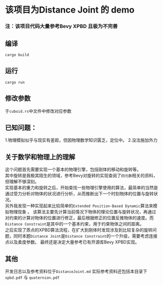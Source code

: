 # 该项目为Distance Joint 的 demo

### 注：该项目代码大量参考Bevy XPBD 且极为不完善

## 编译
`cargo build`
## 运行
`cargo run`

## 修改参数
于`cuboid.rs`中文件中修改对应参数




## 已知问题：
1.物理模拟似乎与现实有差距，但因物理数学知识匮乏，定位中。
2.没法施加外力




## 关于数学和物理上的理解
这个问题首先需要实现一个基本的物理引擎，包括刚体的移动和旋转等。    
其中旋转是我极其陌生的领域，参考Bevy对旋转的实现查阅了`四元数`相关的资料，但理解不够深刻。    
实现基本的重力和旋转之后，开始查找一些物理引擎使用的算法，最简单的当然是通过受力分析对物体的状况进行分析，从而推断出下一个时刻物体的位置与旋转状况。   
另外我发现一种实现起来比较简单的`Extended Position-Based Dynamic`算法来模拟物理现象  。
该算法主要先计算当前情况下物体的理论位置与旋转状况，再通过对约束的计算对物体的位置进行修正，最后根据修正的位置反推物体的速度。而`Distance Constraint`是其中的一个基本约束，用于约束物体之间的距离。  
之后实现了质点的XPBD算法流程，在扩大到刚体时发现涉及到比较复杂的旋转问题，同时本题`Distance Joint`是`Distance Constraint`的一个升级，需要考虑连接点以及柔度参数。
最终还是决定大量参考已有开源库Bevy XPBD实现。
## 其他
开发日志以及参考资料位于`DistanceJoint.md`
实际参考资料还包括本目录下 `xpbd.pdf` 与 `quaternion.pdf`